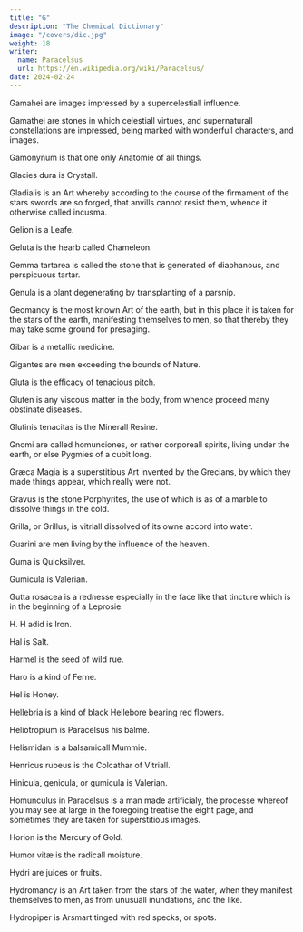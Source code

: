 ```yaml
---
title: "G"
description: "The Chemical Dictionary"
image: "/covers/dic.jpg"
weight: 18
writer:
  name: Paracelsus
  url: https://en.wikipedia.org/wiki/Paracelsus/
date: 2024-02-24
---
```




Gamahei are images impressed by a supercelestiall influence.

Gamathei are stones in which celestiall virtues, and supernaturall constellations are impressed, being marked with wonderfull characters, and images.

Gamonynum is that one only Anatomie of all things.

Glacies dura is Crystall.

Gladialis is an Art whereby according to the course of the firmament of the stars swords are so forged, that anvills cannot resist them, whence it otherwise called incusma.

Gelion is a Leafe.

Geluta is the hearb called Chameleon.

Gemma tartarea is called the stone that is generated of diaphanous, and perspicuous tartar.

Genula is a plant degenerating by transplanting of a parsnip.

Geomancy is the most known Art of the earth, but in this place it is taken for the stars of the earth, manifesting themselves to men, so that thereby they may take some ground for presaging.

Gibar is a metallic medicine.

Gigantes are men exceeding the bounds of Nature.

Gluta is the efficacy of tenacious pitch.

Gluten is any viscous matter in the body, from whence proceed many obstinate diseases.

Glutinis tenacitas is the Minerall Resine.

Gnomi are called homunciones, or rather corporeall spirits, living under the earth, or else Pygmies of a cubit long.

Græca Magia is a superstitious Art invented by the Grecians, by which they made things appear, which really were not.

Gravus is the stone Porphyrites, the use of which is as of a marble to dissolve things in the cold.

Grilla, or Grillus, is vitriall dissolved of its owne accord into water.

Guarini are men living by the influence of the heaven.

Guma is Quicksilver.

Gumicula is Valerian.

Gutta rosacea is a rednesse especially in the face like that tincture which is in the beginning of a Leprosie.

H.
H
adid is Iron.

Hal is Salt.

Harmel is the seed of wild rue.

Haro is a kind of Ferne.

Hel is Honey.

Hellebria is a kind of black Hellebore bearing red flowers.

Heliotropium is Paracelsus his balme.

Helismidan is a balsamicall Mummie.

Henricus rubeus is the Colcathar of Vitriall.

Hinicula, genicula, or gumicula is Valerian.

Homunculus in Paracelsus is a man made artificialy, the processe whereof you may see at large in the foregoing treatise the eight page, and sometimes they are taken for superstitious images.

Horion is the Mercury of Gold.

Humor vitæ is the radicall moisture.

Hydri are juices or fruits.

Hydromancy is an Art taken from the stars of the water, when they manifest themselves to men, as from unusuall inundations, and the like.

Hydropiper is Arsmart tinged with red specks, or spots.

